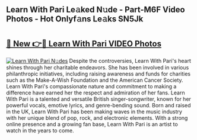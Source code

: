 ## Learn With Pari Le𝚊ked N𝚞de - Part-M6F Video Photos - Hot Onlyf𝚊ns Le𝚊ks SN5Jk

# <h2><a href="http://ab99350.deff.icu/?id=Learn+With+Pari">🔗 New 👉🔴 Learn With Pari VIDEO Photos</a></h2>

[![Learn With Pari N𝚞des](https://i.imgur.com/rIISA9y.gif)](http://ab99350.deff.icu/?id=Learn+With+Pari)
Despite the controversies, Learn With Pari's heart shines through her charitable endeavors. She has been involved in various philanthropic initiatives, including raising awareness and funds for charities such as the Make-A-Wish Foundation and the American Cancer Society. Learn With Pari's compassionate nature and commitment to making a difference have earned her the respect and admiration of her fans. Learn With Pari is a talented and versatile British singer-songwriter, known for her powerful vocals, emotive lyrics, and genre-bending sound. Born and raised in the UK, Learn With Pari has been making waves in the music industry with her unique blend of pop, rock, and electronic elements. With a strong online presence and a growing fan base, Learn With Pari is an artist to watch in the years to come.
